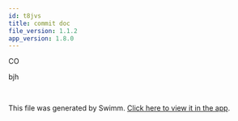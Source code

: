 ```yaml
---
id: t8jvs
title: commit doc
file_version: 1.1.2
app_version: 1.8.0
---
```


CO

bjh

<br/>

This file was generated by Swimm. [Click here to view it in the app](https://swimm-web-app.web.app/repos/Z2l0aHViJTNBJTNBTm9hUmVwbyUzQSUzQU5vYW96ZXI=/docs/t8jvs).
